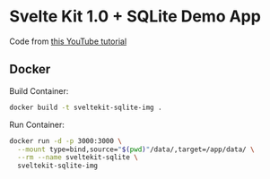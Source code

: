 # Svelte Kit 1.0 + SQLite Demo App

Code from [this YouTube tutorial](https://youtu.be/iO4VUbQ6ua4)


## Docker

Build Container:

```sh
docker build -t sveltekit-sqlite-img .
```

Run Container:

```sh
docker run -d -p 3000:3000 \
  --mount type=bind,source="$(pwd)"/data/,target=/app/data/ \
  --rm --name sveltekit-sqlite \
  sveltekit-sqlite-img
```
